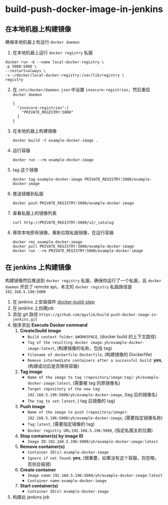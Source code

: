 # build-push-docker-image-in-jenkins

## 在本地机器上构建镜像

确保本地机器上有运行 `docker daemon`

1. 在本地机器上运行 `docker registry` 私服
  ```
  docker run -d --name local-docker-registry \
  -p 5000:5000 \
  --restart=always \
  -v ~/docker/local-docker-registry:/var/lib/registry \
  registry
  ```
2. 在 `/etc/docker/daemon.json` 中设置 `insecure-registries`，然后重启 `docker daemon`
    ```
    {
      "insecure-registries":[
        "PRIVATE_REGISTRY:5000"
      ]
    }
    ```
3. 在本地机器上构建镜像
    ```
    docker build -t example-docker-image .
    ```
4. 运行容器
    ```
    docker run --rm example-docker-image
    ```
5. tag 这个镜像
    ```
    docker tag example-docker-image PRIVATE_REGISTRY:5000/example-docker-image
    ```
6. 推送镜像到私服
    ```
    docker push PRIVATE_REGISTRY:5000/example-docker-image
    ```
7. 查看私服上的镜像列表
    ```
    curl http://PRIVATE_REGISTRY:5000/v2/_catalog
    ```
8. 移除本地原有镜像，重新拉取私服镜像，在运行容器
    ```
    docker rmi example-docker-image
    docker pull PRIVATE_REGISTRY:5000/example-docker-image
    docker run --rm PRIVATE_REGISTRY:5000/example-docker-image
    ```
## 在 jenkins 上构建镜像

构建镜像然后推送到 `docker registry` 私服，确保你运行了一个私服，且 `docker daemon` 开启了 remote api。本文的 `docker registry` 私服路径是 `192.168.5.196:5000`

1. 在 jenkins 上安装插件 [docker-build-step](https://wiki.jenkins.io/display/JENKINS/Docker+build+step+plugin)
2. 在 jenkins 上创建job
3. 添加 git 路径 `https://github.com/qyvlik/build-push-docker-image-in-jenkins.git`
4. 按序添加 **Execute Docker command**
    1. **Create/build image**
        - `Build context folder`: `$WORKSPACE`, (docker build 的上下文路径)
        - `Tag of the resulting docker image`: `yh/example-docker-image:latest`, (构建镜像的名称，包括 tag)
        - `Filename of dockerfile`: `Dockerfile`, (构建镜像的 Dockerfile)
        - `Remove intermediate containers after a successful build`: **yes**, (构建成功后是否移除容器)
    2. **Tag image**
        - `Name of the image to tag (repository/image:tag)`: `yh/example-docker-image:latest`, (需要被 tag 的原镜像名)
        - `Target repository of the new tag`: `192.168.5.196:5000/yh/example-docker-image`, (tag 后的镜像名)
        - `The tag to set`: `latest`, ( tag 后镜像的 tag)
    3. **Push image**
        - `Name of the image to push (repository/image)`: `192.168.5.196:5000/yh/example-docker-image`, (需要指定镜像名称)
        - `Tag`: `latest`, (需要指定镜像的 tag)
        - `Docker registry URL`:`192.168.5.196:5000`, (指定私服主机位置)
    4. **Stop container(s) by image ID**
        - `Image ID`: `192.168.5.196:5000/yh/example-docker-image:latest`
    5. **Remove container(s)**
        - `Container ID(s)`: `example-docker-image`
        - `Ignore if not found`: **yes**, (很重要，如果没有这个容器，则忽略，否则会报错)
    6. **Create container**
        - `Image name`: `192.168.5.196:5000/yh/example-docker-image:latest`
        - `Container name`: `example-docker-image`
    7. **Start container(s)**
        - `Container ID(s)`: `example-docker-image`
5. 构建此 jenkins job

